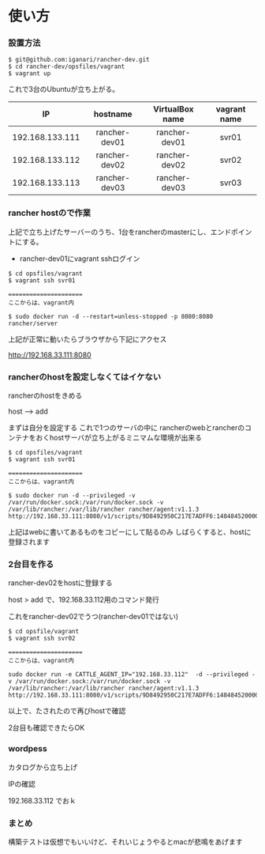 # 使い方

### 設置方法

```
$ git@github.com:iganari/rancher-dev.git
$ cd rancher-dev/opsfiles/vagrant
$ vagrant up
```

これで3台のUbuntuが立ち上がる。

IP | hostname | VirtualBox name | vagrant name
:-:|:-:|:-:|:-:
192.168.133.111 | rancher-dev01 | rancher-dev01 | svr01
192.168.133.112 | rancher-dev02 | rancher-dev02 | svr02
192.168.133.113 | rancher-dev03 | rancher-dev03 | svr03

### rancher hostので作業

上記で立ち上げたサーバーのうち、1台をrancherのmasterにし、エンドポイントにする。

+ rancher-dev01にvagrant sshログイン

```
$ cd opsfiles/vagrant
$ vagrant ssh svr01

=====================
ここからは、vagrant内

$ sudo docker run -d --restart=unless-stopped -p 8080:8080 rancher/server
```

上記が正常に動いたらブラウザから下記にアクセス

http://192.168.33.111:8080

### rancherのhostを設定しなくてはイケない

rancherのhostをきめる

host --> add 

まずは自分を設定する
これで1つのサーバの中に
rancherのwebとrancherのコンテナをおくhostサーバが立ち上がるミニマムな環境が出来る

```
$ cd opsfiles/vagrant
$ vagrant ssh svr01

=====================
ここからは、vagrant内

$ sudo docker run -d --privileged -v /var/run/docker.sock:/var/run/docker.sock -v /var/lib/rancher:/var/lib/rancher rancher/agent:v1.1.3 http://192.168.33.111:8080/v1/scripts/9D8492950C217E7ADFF6:1484845200000:64KOq6LggxSIDVBQAG0YhrQGdQU
```

上記はwebに書いてあるものをコピーにして貼るのみ
しばらくすると、hostに登録されます

### 2台目を作る

rancher-dev02をhostに登録する

host > add
で、192.168.33.112用のコマンド発行

これをrancher-dev02でうつ(rancher-dev01ではない)

```
$ cd opsfile/vagrant
$ vagrant ssh svr02

=====================
ここからは、vagrant内

sudo docker run -e CATTLE_AGENT_IP="192.168.33.112"  -d --privileged -v /var/run/docker.sock:/var/run/docker.sock -v /var/lib/rancher:/var/lib/rancher rancher/agent:v1.1.3 http://192.168.33.111:8080/v1/scripts/9D8492950C217E7ADFF6:1484845200000:64KOq6LggxSIDVBQAG0YhrQGdQU

```

以上で、たされたので再びhostで確認

2台目も確認できたらOK

### wordpess

カタログから立ち上げ

IPの確認

192.168.33.112
でおｋ

### まとめ

構築テストは仮想でもいいけど、それいじょうやるとmacが悲鳴をあげます
